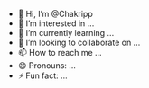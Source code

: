 - 👋 Hi, I’m @Chakripp
- 👀 I’m interested in ...
- 🌱 I’m currently learning ...
- 💞️ I’m looking to collaborate on ...
- 📫 How to reach me ...
- 😄 Pronouns: ...
- ⚡ Fun fact: ...

<!---
Chakripp/Chakripp is a ✨ special ✨ repository because its `README.md` (this file) appears on your GitHub profile.
You can click the Preview link to take a look at your changes.
--->
